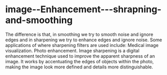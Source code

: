 # image--Enhancement---shrapning-and-smoothing
The difference is that, in smoothing we try to smooth noise and ignore edges and in sharpening we try to enhance edges and ignore noise. Some applications of where sharpening filters are used include: Medical image visualization. Photo enhancement.
Image sharpening is a digital enhancement technique used to improve the apparent sharpness of an image. It works by accentuating the edges of objects within the photo, making the image look more defined and details more distinguishable.
